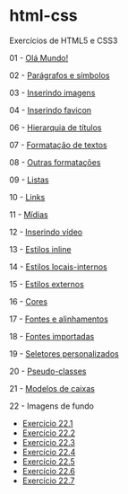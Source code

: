 # html-css
 Exercícios de HTML5 e CSS3
 
01 - <a href="https://afsantos2.github.io/html-css/exercicios/ex001/index.html" target="_blank">Olá Mundo!</a>

02 - <a href="https://afsantos2.github.io/html-css/exercicios/ex002/index.html" target="_blank">Parágrafos e símbolos</a> 

03 - <a href="https://afsantos2.github.io/html-css/exercicios/ex003/index.html" target="_blank">Inserindo imagens</a>

04 - <a href="https://afsantos2.github.io/html-css/exercicios/ex004/index.html" target="_blank">Inserindo favicon</a>

06 - <a href="https://afsantos2.github.io/html-css/exercicios/ex006/index.html" target="_blank">Hierarquia de títulos</a>

07 - <a href="https://afsantos2.github.io/html-css/exercicios/ex007/index.html" target="_blank">Formatação de textos</a>

08 - <a href="https://afsantos2.github.io/html-css/exercicios/ex008/index.html" target="_blank">Outras formatações</a>

09 - <a href="https://afsantos2.github.io/html-css/exercicios/ex009/index.html" target="_blank">Listas</a>

10 - <a href="https://afsantos2.github.io/html-css/exercicios/ex010/index.html" target="_blank">Links</a>

11 - <a href="https://afsantos2.github.io/html-css/exercicios/ex011/index.html" target="_blank">Mídias</a>

12 - <a href="https://afsantos2.github.io/html-css/exercicios/ex012/index.html" target="_blank">Inserindo vídeo</a>

13 - <a href="https://afsantos2.github.io/html-css/exercicios/ex013/index.html" target="_blank">Estilos inline</a>

14 - <a href="https://afsantos2.github.io/html-css/exercicios/ex014/index.html" target="_blank">Estilos locais-internos</a>

15 - <a href="https://afsantos2.github.io/html-css/exercicios/ex015/index.html" target="_blank">Estilos externos</a>

16 - <a href="https://afsantos2.github.io/html-css/exercicios/ex016/index.html" target="_blank">Cores</a>

17 - <a href="https://afsantos2.github.io/html-css/exercicios/ex017/index.html" target="_blank">Fontes e alinhamentos</a>

18 - <a href="https://afsantos2.github.io/html-css/exercicios/ex018/index.html" target="_blank">Fontes importadas</a>

19 - <a href="https://afsantos2.github.io/html-css/exercicios/ex019/index.html" target="_blank">Seletores personalizados</a>

20 - <a href="https://afsantos2.github.io/html-css/exercicios/ex020/index.html" target="_blank">Pseudo-classes</a>

21 - <a href="https://afsantos2.github.io/html-css/exercicios/ex021/index.html" target="_blank">Modelos de caixas</a>

22 - Imagens de fundo

- <a href="https://afsantos2.github.io/html-css/exercicios/ex022/fundo001.html" target="_blank">Exercício 22.1</a>
- <a href="https://afsantos2.github.io/html-css/exercicios/ex022/fundo002.html" target="_blank">Exercício 22.2</a>
- <a href="https://afsantos2.github.io/html-css/exercicios/ex022/fundo003.html" target="_blank">Exercício 22.3</a>
- <a href="https://afsantos2.github.io/html-css/exercicios/ex022/fundo004.html" target="_blank">Exercício 22.4</a>
- <a href="https://afsantos2.github.io/html-css/exercicios/ex022/fundo005.html" target="_blank">Exercício 22.5</a>
- <a href="https://afsantos2.github.io/html-css/exercicios/ex022/fundo006.html" target="_blank">Exercício 22.6</a>
- <a href="https://afsantos2.github.io/html-css/exercicios/ex022/fundo007.html" target="_blank">Exercício 22.7</a>
</details>